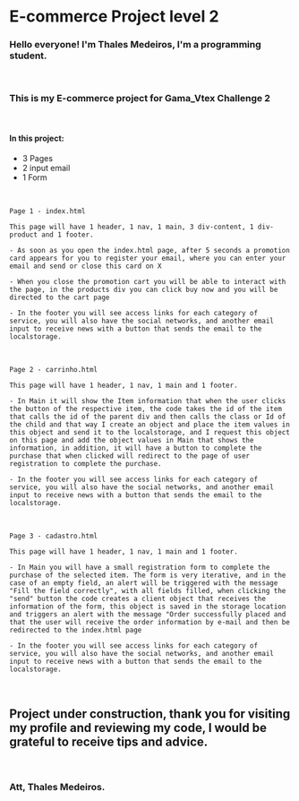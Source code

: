 # E-commerce Project level 2

### Hello everyone! I'm Thales Medeiros, I'm a programming student. 

&nbsp;

### This is my E-commerce project for Gama_Vtex Challenge 2

&nbsp;

#### In this project:

- 3 Pages
- 2 input email
- 1 Form

&nbsp;

    Page 1 - index.html

    This page will have 1 header, 1 nav, 1 main, 3 div-content, 1 div-product and 1 footer.

    - As soon as you open the index.html page, after 5 seconds a promotion card appears for you to register your email, where you can enter your email and send or close this card on X

    - When you close the promotion cart you will be able to interact with the page, in the products div you can click buy now and you will be directed to the cart page

    - In the footer you will see access links for each category of service, you will also have the social networks, and another email input to receive news with a button that sends the email to the localstorage.

&nbsp;

    Page 2 - carrinho.html

    This page will have 1 header, 1 nav, 1 main and 1 footer.

    - In Main it will show the Item information that when the user clicks the button of the respective item, the code takes the id of the item that calls the id of the parent div and then calls the class or Id of the child and that way I create an object and place the item values ​​in this object and send it to the localstorage, and I request this object on this page and add the object values ​​in Main that shows the information, in addition, it will have a button to complete the purchase that when clicked will redirect to the page of user registration to complete the purchase.

    - In the footer you will see access links for each category of service, you will also have the social networks, and another email input to receive news with a button that sends the email to the localstorage.

&nbsp;

    Page 3 - cadastro.html

    This page will have 1 header, 1 nav, 1 main and 1 footer.

    - In Main you will have a small registration form to complete the purchase of the selected item. The form is very iterative, and in the case of an empty field, an alert will be triggered with the message "Fill the field correctly", with all fields filled, when clicking the "send" button the code creates a client object that receives the information of the form, this object is saved in the storage location and triggers an alert with the message "Order successfully placed and that the user will receive the order information by e-mail and then be redirected to the index.html page

    - In the footer you will see access links for each category of service, you will also have the social networks, and another email input to receive news with a button that sends the email to the localstorage.
    
&nbsp;

## Project under construction, thank you for visiting my profile and reviewing my code, I would be grateful to receive tips and advice.
&nbsp;
### Att, Thales Medeiros.






